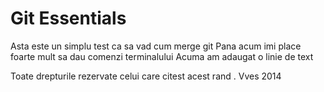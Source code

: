 # Git Essentials

Asta este un simplu test ca sa vad cum merge git
Pana acum imi place foarte mult sa dau comenzi terminalului
Acuma am adaugat o linie de text

Toate drepturile rezervate celui care citest acest rand . Vves 2014
